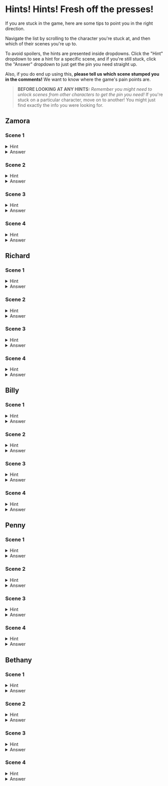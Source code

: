 # Hints! Hints! Fresh off the presses!

If you are stuck in the game, here are some tips to point you in the right direction.

Navigate the list by scrolling to the character you're stuck at, and then which of their scenes you're up to.

To avoid spoilers, the hints are presented inside dropdowns. Click the "Hint" dropdown to see a hint for a specific scene, and if you're still stuck, click the "Answer" dropdown to just get the pin you need straight up.

Also, if you do end up using this, **please tell us which scene stumped you in the comments!** We want to know where the game's pain points are.

> **BEFORE LOOKING AT ANY HINTS:** *Remember you might need to unlock scenes from other characters to get the pin you need!* If you're stuck on a particular character, move on to another! You might just find exactly the info you were looking for.

## Zamora

### Scene 1

<details>
  <summary>Hint</summary>

  Zamora mentions seeing two other people in the room when she got to the scene of the crime: an old lady, and a tall man. She also remembers seeing another person but can't remember who.
  
  Process of elimination! If she already told you she saw two of the suspects there, **interrogate the other suspects, and see if they mention being there too.**

  Then, pin the line where they say they were at the scene of the crime, and bring it back to Zamora.

</details>

<details>
  <summary>Answer</summary>

  It was Billy! After unlocking Billy's second scene, pin the line where he says **he was there and saw everything**, and bring it back to Zamora.

</details>

### Scene 2

<details>
  <summary>Hint</summary>

  Zamora says she might have met Bethany, the old turtle lady, before, but isn't too sure.

  You need to find any line that says that **the two of them have definitely met in the past.**

  *Remember you might need to unlock scenes from other characters to get the pin you need!*

</details>

<details>
  <summary>Answer</summary>

  After unlocking Bethany's 3rd scene, pin the line that says she met Phillip's wife, Zamora, at the crowdfund for her roller skates. Specifically the one where she says **"that is also where I met his wife".**

</details>

### Scene 3

<details>
  <summary>Hint</summary>

  After Zamora's 3rd scene, you are brick walled! That means you are done with her, move on to another character.

</details>

<details>
  <summary>Answer</summary>

  After Zamora's 3rd scene, you are brick walled! That means you are done with her, move on to another character.

</details>

### Scene 4

<details>
  <summary>Hint</summary>

  There is no scene 4! This is just here to avoid people spoiling themselves with the scene counts :)

</details>

<details>
  <summary>Answer</summary>

  There is no scene 4! This is just here to avoid people spoiling themselves with the scene counts :)

</details>

## Richard

### Scene 1

<details>
  <summary>Hint</summary>

  Richard doesn't seem to have anything to tell you, but other suspects have seen some worrying behavior from him.

  You should confront Richard with a pin that suggests **he wasn't as calm as he wants you to believe he was** during the night.

</details>

<details>
  <summary>Answer</summary>
  
  On Billy's first scene, pin the line where he mentions a **"big nose guy crying at his table"**. Use this line on Richard and he'll reveal what's up.

</details>

### Scene 2

<details>
  <summary>Hint</summary>

  Once again, Richard says nothing of value to the investigation. You'll need to find another character speaking about Richard's odd behavior during the night, this time, **something a lot more incriminating.**

  *Remember you might need to unlock scenes from other characters to get the pin you need!*

</details>

<details>
  <summary>Answer</summary>

  After unlocking scene 4 from Bethany, pin the line where she mentions **Richard being at the scene of the crime before her,** and likely seeing the crime before she did.

</details>

### Scene 3

<details>
  <summary>Hint</summary>

  You don't actually believe Richard's pillar story, do you?

  Do you remember ever being told **where Richard was sat?**

</details>

<details>
  <summary>Answer</summary>

  Go back to Richard's first scene and pin the line where he says he was **sat right beside Zamora's table**, giving him a full view of the crime scene.

</details>

### Scene 4

<details>
  <summary>Hint</summary>

  After Richard's 4th scene, you are brick walled! That means you are done with him, move on to another character.

</details>

<details>
  <summary>Answer</summary>

  After Richard's 4th scene, you are brick walled! That means you are done with him, move on to another character.

</details>

## Billy

### Scene 1

<details>
  <summary>Hint</summary>

  Billy's story sounds random, but clearly he's describing someone he saw that night. You should figure out who that is, and **pin a line where they admit to crying.**

</details>

<details>
  <summary>Answer</summary>
  
  First, you need to pin Billy's line about the "big nose guy crying" and confront Richard about it, which will unlock his second scene. Then, Richard will admit to **"showing a smidgen of emotion"**. Pin that line, and bring it back to Billy!

</details>

### Scene 2

<details>
  <summary>Hint</summary>
  
  Billy tells you another random anecdote from the night. You need to **figure out whatever was causing that "round scraping noise" he heard, and bring back a pin that says what it was!**

  *Remember you might need to unlock scenes from other characters to get the pin you need!*

</details>

<details>
  <summary>Answer</summary>

  After unlocking Bethany's 3rd scene, pin the line where she says **her roller skates make a lot of noise**.

</details>

### Scene 3

<details>
  <summary>Hint</summary>

  Billy is concerned about another suspect right now. You probably already know who the "purple monster" is, but he specifically mentions that it was holding a knife.

  **Perhaps you should ask said monster about the murder weapon.**

  *Remember you might need to unlock scenes from other characters to get the pin you need!*

</details>

<details>
  <summary>Answer</summary>

  After unlocking Penny's 4th scene, pin the line where she says **she might have touched the murder weapon**.

</details>

### Scene 4

<details>
  <summary>Hint</summary>

  After Billy's 4th scene, you are brick walled! That means you are done with him, move on to another character.

</details>

<details>
  <summary>Answer</summary>

  After Billy's 4th scene, you are brick walled! That means you are done with him, move on to another character.

</details>

## Penny

### Scene 1

<details>
  <summary>Hint</summary>

  Penny needs to know the **time of the murder** so she can answer where she was. See if any other characters can give you this information.

</details>

<details>
  <summary>Answer</summary>
  
  On Zamora's first scene, pin the line where she says she heard a scream at **a quarter past midnight.** All the other times she mentions are not related to the murder.

</details>

### Scene 2

<details>
  <summary>Hint</summary>
  
  Penny noticed that Richard seemed agitated throughout the whole night, but doesn't know why. If you search around, **other characters might be able to give you information to confront him.**

  When you find out what the deal with Richard is, pin it and bring it back to her.

</details>

<details>
  <summary>Answer</summary>

  On Billy's first scene, he mentions that he saw Richard cry at his table. Pin that and bring it to Richard. he will mention that he was crying because **his dad has removed him from the will**, which to him is a very embarrassing secret. Pin that line and bring it up to Penny.

</details>

### Scene 3

<details>
  <summary>Hint</summary>

  Remember that Penny works in the kitchen at The Grand Apricot. **Has any other character mentioned any foul business involving the kitchen?** If not, you might need to unlock some other characters' scenes first!

</details>

<details>
  <summary>Answer</summary>

  After unlocking Bethany's 4th scene, pin the line where she says **the knife used in the murder comes from inside the kitchen**.

</details>

### Scene 4

<details>
  <summary>Hint</summary>

  Penny just said that she might have touched the knife used in the murder. **Some other suspect might have something to say about that eventually.**

</details>

<details>
  <summary>Answer</summary>

  After unlocking Billy's 3rd scene, pin the line where Penny says she **touched the murder weapon** and bring it to him. **He will show you a drawing of Penny doing something unkind.** Pin that, and bring it back to her.

</details>

## Bethany

### Scene 1

<details>
  <summary>Hint</summary>

  It appears that Bethany doesn't know anything about the crime, but **another character said something that implies she might have seen it happen!**

</details>

<details>
  <summary>Answer</summary>
  
  On Zamora's first scene, pin the line where she says she **heard an old lady scream**. That was Beth! Bring up that pin to her and she'll remember.

</details>

### Scene 2

<details>
  <summary>Hint</summary>
  
  You need to refresh Bethany's memory if you want her to talk. **Perhaps some other character knows something more personal about her that you can ask about!**

  *Remember you might need to unlock scenes from other characters to get the pin you need!*

</details>

<details>
  <summary>Answer</summary>

  After unlocking Penny's 3rd scene, pin the line where she says that **Bethany and Phillip already knew each other**.

</details>

### Scene 3

<details>
  <summary>Hint</summary>

  Bethany was in the main room with Zamora when she came out of the restroom. Did she do anything else that **might have put her closer to the crime?**

</details>

<details>
  <summary>Answer</summary>

  After unlocking Zamora's 3rd scene, pin the line where she says that **Bethany took a photo of the body**.

</details>

### Scene 4

<details>
  <summary>Hint</summary>

  After Bethany's 4th scene, you are brick walled! That means you are done with her, move on to another character.

</details>

<details>
  <summary>Answer</summary>

  After Bethany's 4th scene, you are brick walled! That means you are done with her, move on to another character.

</details>
